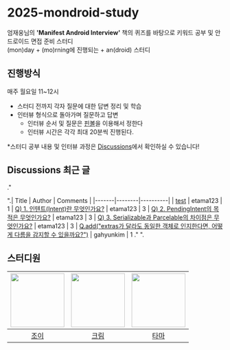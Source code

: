 # 2025-mondroid-study
엄재웅님의 **'Manifest Android Interview'** 책의 퀴즈를 바탕으로 키워드 공부 및 안드로이드 면접 준비 스터디  
(mon)day + (mo)rning에 진행되는 + an(droid) 스터디

## 진행방식
매주 월요일 11~12시

- 스터디 전까지 각자 질문에 대한 답변 정리 및 학습
- 인터뷰 형식으로 돌아가며 질문하고 답변
  - 인터뷰 순서 및 질문은 [핀볼](https://lazygyu.github.io/roulette/)을 이용해서 정한다
  - 인터뷰 시간은 각각 최대 20분씩 진행된다.

*스터디 공부 내용 및 인터뷰 과정은 [Discussions](https://github.com/woowacourse-study/2025-mondroid-study/discussions)에서 확인하실 수 있습니다!

## Discussions 최근 글
<!-- discussions-list-start -->."
".| Title | Author | Comments |
|-------|--------|----------|
| [test](https://github.com/woowacourse-study/2025-mondroid-study/discussions/2) | etama123 | 1
| [Q) 1. 인텐트(Intent)란 무엇인가요?](https://github.com/woowacourse-study/2025-mondroid-study/discussions/3) | etama123 | 3
| [Q) 2. PendingIntent의 목적은 무엇인가요?](https://github.com/woowacourse-study/2025-mondroid-study/discussions/4) | etama123 | 3
| [Q) 3. Serializable과 Parcelable의 차이점은 무엇인가요?](https://github.com/woowacourse-study/2025-mondroid-study/discussions/5) | etama123 | 3
| [Q.add("extras가 달라도 동일한 객체로 인지한다면, 어떻게 다름을 감지할 수 있을까요?")](https://github.com/woowacourse-study/2025-mondroid-study/discussions/6) | gahyunkim | 1
."
".<!-- discussions-list-end -->

## 스터디원
| <img src="https://github.com/gahyunkim.png" width="125"/> | <img src="https://github.com/ijh1298.png" width="125"/> | <img src="https://github.com/etama123.png" width="125"/> |
|:---------:|:---------:|:---------:|
|[조이](https://github.com/gahyunkim)</br>|[크림](https://github.com/ijh1298)</br>|[타마](https://github.com/etama123)</br>|
</br>
